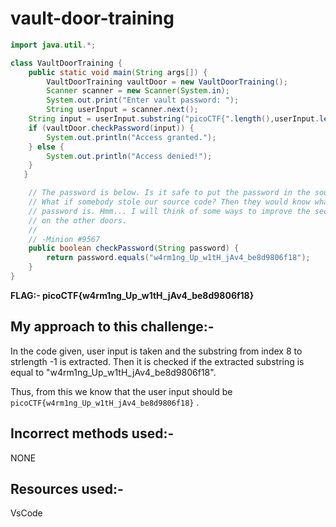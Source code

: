 # vault-door-training

```java
import java.util.*;

class VaultDoorTraining {
    public static void main(String args[]) {
        VaultDoorTraining vaultDoor = new VaultDoorTraining();
        Scanner scanner = new Scanner(System.in); 
        System.out.print("Enter vault password: ");
        String userInput = scanner.next();
	String input = userInput.substring("picoCTF{".length(),userInput.length()-1);
	if (vaultDoor.checkPassword(input)) {
	    System.out.println("Access granted.");
	} else {
	    System.out.println("Access denied!");
	}
   }

    // The password is below. Is it safe to put the password in the source code?
    // What if somebody stole our source code? Then they would know what our
    // password is. Hmm... I will think of some ways to improve the security
    // on the other doors.
    //
    // -Minion #9567
    public boolean checkPassword(String password) {
        return password.equals("w4rm1ng_Up_w1tH_jAv4_be8d9806f18");
    }
}
```

**FLAG:- picoCTF{w4rm1ng_Up_w1tH_jAv4_be8d9806f18}**

## My approach to this challenge:- 

In the code given, user input is taken and the substring from index 8 to strlength -1 is extracted. Then it is checked if the extracted substring is equal to "w4rm1ng_Up_w1tH_jAv4_be8d9806f18".

Thus, from this we know that the user input should be `picoCTF{w4rm1ng_Up_w1tH_jAv4_be8d9806f18}` .

## Incorrect methods used:-
NONE

## Resources used:-

 VsCode
